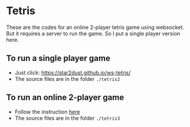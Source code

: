 # Tetris
These are the codes for an online 2-player tetris game using websocket. But it requires a server to run the game. So I put a single player version here.

## To run a single player game
- Just click: https://star2dust.github.io/ws-tetris/
- The source files are in the folder `./tetris2`

## To run an online 2-player game
- Follow the instruction [here](https://github.com/star2dust/ws-tetris/tree/master/tetris3)
- The source files are in the folder `./tetris3`
